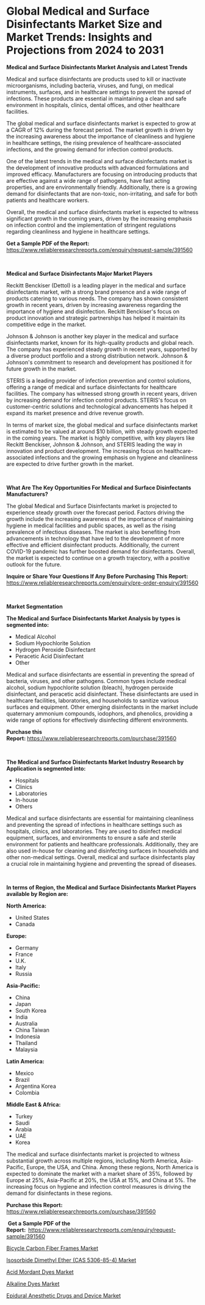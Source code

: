 <p><h1>Global Medical and Surface Disinfectants Market Size and Market Trends: Insights and Projections from 2024 to 2031</h1></p><p><strong>Medical and Surface Disinfectants Market Analysis and Latest Trends</strong></p>
<p><p>Medical and surface disinfectants are products used to kill or inactivate microorganisms, including bacteria, viruses, and fungi, on medical instruments, surfaces, and in healthcare settings to prevent the spread of infections. These products are essential in maintaining a clean and safe environment in hospitals, clinics, dental offices, and other healthcare facilities.</p><p>The global medical and surface disinfectants market is expected to grow at a CAGR of 12% during the forecast period. The market growth is driven by the increasing awareness about the importance of cleanliness and hygiene in healthcare settings, the rising prevalence of healthcare-associated infections, and the growing demand for infection control products.</p><p>One of the latest trends in the medical and surface disinfectants market is the development of innovative products with advanced formulations and improved efficacy. Manufacturers are focusing on introducing products that are effective against a wide range of pathogens, have fast acting properties, and are environmentally friendly. Additionally, there is a growing demand for disinfectants that are non-toxic, non-irritating, and safe for both patients and healthcare workers.</p><p>Overall, the medical and surface disinfectants market is expected to witness significant growth in the coming years, driven by the increasing emphasis on infection control and the implementation of stringent regulations regarding cleanliness and hygiene in healthcare settings.</p></p>
<p><strong>Get a Sample PDF of the Report:&nbsp;</strong> <a href="https://www.reliableresearchreports.com/enquiry/request-sample/391560">https://www.reliableresearchreports.com/enquiry/request-sample/391560</a></p>
<p>&nbsp;</p>
<p><strong>Medical and Surface Disinfectants Major Market Players</strong></p>
<p><p>Reckitt Benckiser (Dettol) is a leading player in the medical and surface disinfectants market, with a strong brand presence and a wide range of products catering to various needs. The company has shown consistent growth in recent years, driven by increasing awareness regarding the importance of hygiene and disinfection. Reckitt Benckiser's focus on product innovation and strategic partnerships has helped it maintain its competitive edge in the market.</p><p>Johnson & Johnson is another key player in the medical and surface disinfectants market, known for its high-quality products and global reach. The company has experienced steady growth in recent years, supported by a diverse product portfolio and a strong distribution network. Johnson & Johnson's commitment to research and development has positioned it for future growth in the market.</p><p>STERIS is a leading provider of infection prevention and control solutions, offering a range of medical and surface disinfectants for healthcare facilities. The company has witnessed strong growth in recent years, driven by increasing demand for infection control products. STERIS's focus on customer-centric solutions and technological advancements has helped it expand its market presence and drive revenue growth.</p><p>In terms of market size, the global medical and surface disinfectants market is estimated to be valued at around $10 billion, with steady growth expected in the coming years. The market is highly competitive, with key players like Reckitt Benckiser, Johnson & Johnson, and STERIS leading the way in innovation and product development. The increasing focus on healthcare-associated infections and the growing emphasis on hygiene and cleanliness are expected to drive further growth in the market.</p></p>
<p>&nbsp;</p>
<p><strong>What Are The Key Opportunities For Medical and Surface Disinfectants Manufacturers?</strong></p>
<p><p>The global Medical and Surface Disinfectants market is projected to experience steady growth over the forecast period. Factors driving the growth include the increasing awareness of the importance of maintaining hygiene in medical facilities and public spaces, as well as the rising prevalence of infectious diseases. The market is also benefiting from advancements in technology that have led to the development of more effective and efficient disinfectant products. Additionally, the current COVID-19 pandemic has further boosted demand for disinfectants. Overall, the market is expected to continue on a growth trajectory, with a positive outlook for the future.</p></p>
<p><strong>Inquire or Share Your Questions If Any Before Purchasing This Report:</strong> <a href="https://www.reliableresearchreports.com/enquiry/pre-order-enquiry/391560">https://www.reliableresearchreports.com/enquiry/pre-order-enquiry/391560</a></p>
<p>&nbsp;</p>
<p><strong>Market Segmentation</strong></p>
<p><strong>The Medical and Surface Disinfectants Market Analysis by types is segmented into:</strong></p>
<p><ul><li>Medical Alcohol</li><li>Sodium Hypochlorite Solution</li><li>Hydrogen Peroxide Disinfectant</li><li>Peracetic Acid Disinfectant</li><li>Other</li></ul></p>
<p><p>Medical and surface disinfectants are essential in preventing the spread of bacteria, viruses, and other pathogens. Common types include medical alcohol, sodium hypochlorite solution (bleach), hydrogen peroxide disinfectant, and peracetic acid disinfectant. These disinfectants are used in healthcare facilities, laboratories, and households to sanitize various surfaces and equipment. Other emerging disinfectants in the market include quaternary ammonium compounds, iodophors, and phenolics, providing a wide range of options for effectively disinfecting different environments.</p></p>
<p><strong>Purchase this Report:&nbsp;</strong><a href="https://www.reliableresearchreports.com/purchase/391560">https://www.reliableresearchreports.com/purchase/391560</a></p>
<p>&nbsp;</p>
<p><strong>The Medical and Surface Disinfectants Market Industry Research by Application is segmented into:</strong></p>
<p><ul><li>Hospitals</li><li>Clinics</li><li>Laboratories</li><li>In-house</li><li>Others</li></ul></p>
<p><p>Medical and surface disinfectants are essential for maintaining cleanliness and preventing the spread of infections in healthcare settings such as hospitals, clinics, and laboratories. They are used to disinfect medical equipment, surfaces, and environments to ensure a safe and sterile environment for patients and healthcare professionals. Additionally, they are also used in-house for cleaning and disinfecting surfaces in households and other non-medical settings. Overall, medical and surface disinfectants play a crucial role in maintaining hygiene and preventing the spread of diseases.</p></p>
<p>&nbsp;</p>
<p><strong>In terms of Region, the Medical and Surface Disinfectants Market Players available by Region are:</strong></p>
<p>
    <p> <strong> North America: </strong>
        <ul>
            <li>United States</li>
            <li>Canada</li>
        </ul>
        </p> 
    <p> <strong> Europe: </strong>
        <ul>
            <li>Germany</li>
            <li>France</li>
            <li>U.K.</li>
            <li>Italy</li>
            <li>Russia</li>
        </ul>
        </p> 
    <p> <strong> Asia-Pacific: </strong>
        <ul>
            <li>China</li>
            <li>Japan</li>
            <li>South Korea</li>
            <li>India</li>
            <li>Australia</li>
            <li>China Taiwan</li>
            <li>Indonesia</li>
            <li>Thailand</li>
            <li>Malaysia</li>
        </ul>
        </p> 
    <p> <strong> Latin America: </strong>
        <ul>
            <li>Mexico</li>
            <li>Brazil</li>
            <li>Argentina Korea</li>
            <li>Colombia</li>
        </ul>
        </p> 
    <p> <strong> Middle East & Africa: </strong>
        <ul>
            <li>Turkey</li>
            <li>Saudi</li>
            <li>Arabia</li>
            <li>UAE</li>
            <li>Korea</li>
        </ul>
    </p>
    </p>
<p><p>The medical and surface disinfectants market is projected to witness substantial growth across multiple regions, including North America, Asia-Pacific, Europe, the USA, and China. Among these regions, North America is expected to dominate the market with a market share of 35%, followed by Europe at 25%, Asia-Pacific at 20%, the USA at 15%, and China at 5%. The increasing focus on hygiene and infection control measures is driving the demand for disinfectants in these regions.</p></p>
<p><strong>Purchase this Report: </strong><a href="https://www.reliableresearchreports.com/purchase/391560">https://www.reliableresearchreports.com/purchase/391560</a></p>
<p>&nbsp;<strong>Get a Sample PDF of the Report:&nbsp;&nbsp;</strong><a href="https://www.reliableresearchreports.com/enquiry/request-sample/391560">https://www.reliableresearchreports.com/enquiry/request-sample/391560</a></p>
<p><strong></strong></p>
<p><p><a href="https://cute-banjo-8ca.notion.site/Bicycle-Carbon-Fiber-Frames-Market-Size-and-Growth-Market-Segmentation-Regional-and-Country-Breakd-495f5bfbc0c642d3a6867c17a9c32873">Bicycle Carbon Fiber Frames Market</a></p><p><a href="https://unruly-ladybug-44b.notion.site/Isosorbide-Dimethyl-Ether-CAS-5306-85-4-Market-Analysis-Examines-its-Scope-on-Growth-Opportunities-4cf6e5ae5d334006bdc2aed6ab26b056">Isosorbide Dimethyl Ether (CAS 5306-85-4) Market</a></p><p><a href="https://view.publitas.com/reportprime-1/acid-mordant-dyes-market-provides-detailed-segmentation-of-this-market-based-on-type-application-and-region-and-forecast-for-the-period-from-2024-2031/">Acid Mordant Dyes Market</a></p><p><a href="https://view.publitas.com/reportprime-1/alkaline-dyes-market-challenges-opportunities-and-growth-drivers-and-major-market-players-forecasted-for-period-from-2024-2031/">Alkaline Dyes Market</a></p><p><a href="https://meowing-lemming-dd3.notion.site/Epidural-Anesthetic-Drugs-and-Device-Market-Centers-on-Aspects-such-as-Market-Growth-Market-Share--ae0e8e640e9f4147bf4822193d7b56a1">Epidural Anesthetic Drugs and Device Market</a></p></p>